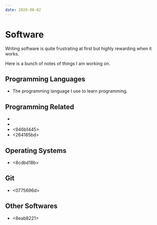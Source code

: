 ```yaml
---
date: 2020-08-02
---
```


# Software

Writing software is quite frustrating at first but highly rewarding when it
works.

Here is a bunch of notes of things I am working on.

## Programming Languages

* <f6590254> The programming language I use to learn programming.


## Programming Related

* <bed2654e>
* <c7120da0>
* <946b1445>
* <264185bd>


## Operating Systems

* <8cdbd18b>


## Git
* <0775696d>

## Other Softwares
* <8eab8221>
